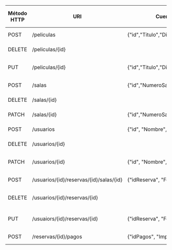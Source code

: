 |Método HTTP|URI                                    |Cuerpo de la petición                         |Cuerpo de la respuesta            |Codigos de respuesta|
|-----------|---------------------------------------|----------------------------------------------|----------------------------------|-------------|
|POST       |/peliculas                             |{"id","Titulo","Director","Duración","Genero"}|{"Mensaje":"Pelicula añadida"}    |201, 400, 500          |
|DELETE     |/peliculas/{id}                        |                                              |{"Mensaje":"Pelicula eliminada"}  |200, 404          |
|PUT        |/peliculas/{id}                        |{"id","Titulo","Director","Duración","Genero"}|{"Mensaje": "Pelicula modificada"}|200, 400, 404          |
|POST       |/salas                                 |{"id","NumeroSala", "Capacidad"}              |{"Mensaje":"Sala creada"}         |201, 400, 500          |
|DELETE     |/salas/{id}                            |                                              |{"Mensaje":"Sala eliminada"}      |200, 404          |
|PATCH      |/salas/{id}                            |{"id","NumeroSala", "Capacidad"}              |{"Mensaje": "Sala modificada"}    |200, 400, 404          |
|POST       |/usuarios                              |{"id", "Nombre", "Apellidos", "Correo"}       |{"Mensaje":"Usuario creado"}      |201, 400, 500          |
|DELETE     |/usuarios/{id}                         |                                              |{"Mensaje":"Usuario eliminado"}   |200, 404          |
|PATCH      |/usuarios/{id}                         |{"id", "Nombre", "Apellidos", "Correo"}       |{"Mensaje": "Usuario eliminado"}  |200, 400, 404          |
|POST       |/usuarios/{id}/reservas/{id}/salas/{id}|{"idReserva", "FechaReserva", "Butacas"}      |{"Mensaje": "Reserva creada"}     |201, 400, 500          |
|DELETE     |/usuarios/{id}/reservas/{id}           |                                              |{"Mensaje": "Reserva eliminada"}  |200, 404          |
|PUT        |/usuaiors/{id}/reservas/{id}           |{"idReserva", "FechaReserva", "Butacas"}      |{"Mensaje": "Reserva Modificada"} |200, 400, 404          |
|POST       |/reservas/{id}/pagos                   |{"idPagos", "Importe"}                        |{"Mensaje": "Pago efectuado"}     |201, 400, 500          |